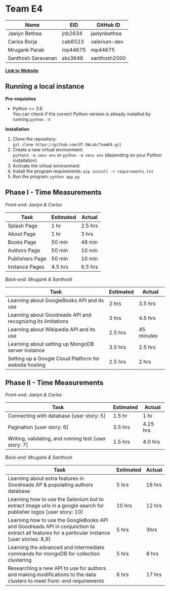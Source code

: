 # Team E4
Name | EID | GitHub ID
--- | --- | ---
Jaelyn Bethea | jnb2634 | jaelynbethea
Carlos Borja | cab6523 | valerium-dev
Mrugank Parab | mp44675 | mp44675
Santhosh Saravanan |sks3648 | santhosh2000

**[Link to Website](https://bookworm-db.herokuapp.com/)**

## Running a local instance
**Pre-requisites**  
- Python >= 3.6  
You can check if the correct Python version is already installed by running `python -V`

**Installation**
1. Clone the repository:  
`git clone https://github.com/UT-SWLab/TeamE4.git`
2. Create a new virtual environment:  
`python3 -m venv env` or `python -m venv env` (depending on your Python installation)
3. Activate the virtual environment.
4. Install the program requirements:
`pip install -r requirements.txt`
5. Run the program:
`python app.py`


## Phase I - Time Measurements
*Front-end: Jaelyn & Carlos*

Task | Estimated | Actual
--- | --- | ---
Splash Page | 1 hr | 2.5 hrs
About Page | 1 hr | 3 hrs
Books Page | 50 min | 48 min
Authors Page | 50 min | 10 min
Publishers Page | 50 min | 10 min
Instance Pages | 4.5 hrs | 6.5 hrs

*Back-end: Mrugank & Santhosh*

Task | Estimated | Actual
--- | --- | ---
Learning about GoogleBooks API and its use | 2 hrs | 3.5 hrs
Learning about Goodreads API and recognizing its limitations | 3 hrs | 4.5 hrs
Learning about Wikipedia API and its use  | 2.5 hrs | 45 minutes
Learning about setting up MongoDB server instance | 3.5 hrs | 2.5 hrs 
Setting up a Google Cloud Platform for website hosting | 2.5 hrs | 2 hrs

## Phase II - Time Measurements
*Front-end: Jaelyn & Carlos*

Task | Estimated | Actual
--- | --- | ---
Connecting with database [user story: 5]| 1.5 hr | 1 hr
Pagination [user story: 6] | 3.5 hrs | 4.25 hrs
Writing, validating, and running test [user story: 7] | 1.5 hrs | 4.0 hrs

*Back-end: Mrugank & Santhosh*

Task | Estimated | Actual
--- | --- | ---
Learning about extra features in Goodreads AP & populating authors database | 5 hrs | 16 hrs
Learning how to use the Selenium bot to extract image urls in a google search for publisher logos [user story: 10] | 10 hrs | 12 hrs
Learning how to use the GoogleBooks API and Goodreads API in conjunction  to extract all features for a particular instance [user stories: 8,9]   | 5 hrs | 3hrs
Learning the advanced and intermediate commands for mongoDB for collection clustering  | 5 hrs | 8 hrs 
Researching a new API to use for authors and making modifications to the data clusters to meet front-end requirements | 6 hrs | 17 hrs


